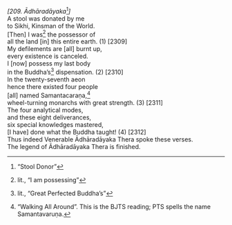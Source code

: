 *\[209. Ādhāradāyaka*[^1]*\]*  
A stool was donated by me  
to Sikhi, Kinsman of the World.  
\[Then\] I was[^2] the possessor of  
all the land \[in\] this entire earth. (1) \[2309\]  
My defilements are \[all\] burnt up,  
every existence is canceled.  
I \[now\] possess my last body  
in the Buddha’s[^3] dispensation. (2) \[2310\]  
In the twenty-seventh aeon  
hence there existed four people  
\[all\] named Samantacaraṇa,[^4]  
wheel-turning monarchs with great strength. (3) \[2311\]  
The four analytical modes,  
and these eight deliverances,  
six special knowledges mastered,  
\[I have\] done what the Buddha taught! (4) \[2312\]  
Thus indeed Venerable Ādhāradāyaka Thera spoke these verses.  
The legend of Ādhāradāyaka Thera is finished.  
[^1]: “Stool Donor”  
[^2]: lit., “I am possessing”  
[^3]: lit., “Great Perfected Buddha’s”  
[^4]: “Walking All Around”. This is the BJTS reading; PTS spells the
    name Samantavaruṇa.
